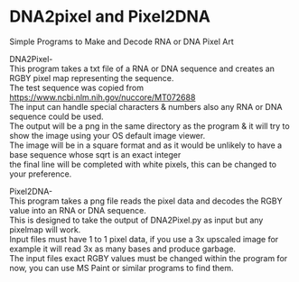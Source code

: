 # DNA2pixel and Pixel2DNA
Simple Programs to Make and Decode RNA or DNA Pixel Art 

DNA2Pixel-  
This program takes a txt file of a RNA or DNA sequence
and creates an RGBY pixel map representing the sequence.  
The test sequence was copied from 
https://www.ncbi.nlm.nih.gov/nuccore/MT072688  
The input can handle special characters & numbers also any RNA or DNA sequence could be used.  
The output will be a png in the same directory as the program & it will try to show the image using your OS default image viewer.  
The image will be in a square format and as it would be unlikely to have a base sequence whose sqrt is an exact integer<br>
the final line will be completed with white pixels, this can be changed to your preference.  

Pixel2DNA-  
This program takes a png file reads the pixel data and decodes the RGBY value into an RNA or DNA sequence.  
This is designed to take the output of DNA2Pixel.py as input but any pixelmap will work.  
Input files must have 1 to 1 pixel data, if you use a 3x upscaled image for example it will read 3x as many bases and produce garbage.  
The input files exact RGBY values must be changed within the program for now, you can use MS Paint or similar programs to find them.
